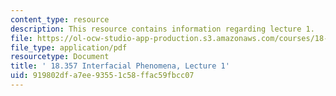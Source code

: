 ```yaml
---
content_type: resource
description: This resource contains information regarding lecture 1.
file: https://ol-ocw-studio-app-production.s3.amazonaws.com/courses/18-357-interfacial-phenomena-fall-2010/919802dfa7ee93551c58ffac59fbcc07_MIT18_357F10_Lecture1.pdf
file_type: application/pdf
resourcetype: Document
title: ' 18.357 Interfacial Phenomena, Lecture 1'
uid: 919802df-a7ee-9355-1c58-ffac59fbcc07
---
```

